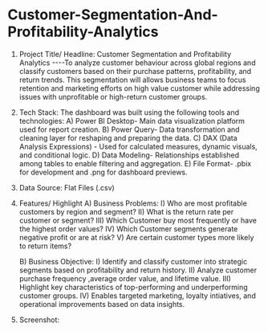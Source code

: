 # Customer-Segmentation-And-Profitability-Analytics

1. Project Title/ Headline: Customer Segmentation and Profitability Analytics
----To analyze customer behaviour across global regions and classify customers based on their purchase patterns, profitability, and return trends. This segmentation will allows business teams to focus retention and marketing efforts on high value customer while addressing issues with unprofitable or high-return customer groups.

2. Tech Stack:
The dashboard was built using the following tools and technologies:
  A) Power BI Desktop- Main data visualization platform used for report creation.
  B) Power Query- Data transformation and cleaning layer for reshaping and preparing the data.
  C) DAX (Data Analysis Expressions) - Used for calculated measures, dynamic visuals, and conditional logic.
  D) Data Modeling- Relationships established among tables to enable filtering and aggregation.
  E) File Format- .pbix for development and .png for dashboard previews.

3. Data Source: Flat Files (.csv)

4. Features/ Highlight
   A) Business  Problems:
      I) Who are most profitable customers by region and segment? 
      II) What is the return rate per customer or segment?
      III) Which Customer buy most frequently or have the highest order values?
      IV) Which Customer segments generate negative profit or are at risk?
      V) Are certain customer types more likely to return items?
   
   B) Business Objective:
      I) Identify and classify customer into strategic segments based on profitability and return history.
      II) Analyze customer purchase frequency ,average order value, and lifetime value.
      III) Highlight key characteristics of top-performing and underperforming customer groups.
      IV) Enables targeted marketing, loyalty intiatives, and operational improvements based on data insights.

6. Screenshot: 
